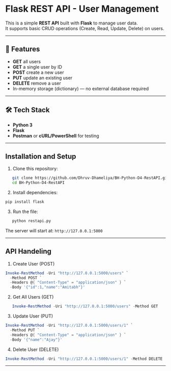 # Flask REST API - User Management

This is a simple **REST API** built with **Flask** to manage user data.  
It supports basic CRUD operations (Create, Read, Update, Delete) on users.  

---

## 🚀 Features
- **GET** all users
- **GET** a single user by ID
- **POST** create a new user
- **PUT** update an existing user
- **DELETE** remove a user  
- In-memory storage (dictionary) — no external database required

---

## 🛠️ Tech Stack
- **Python 3**
- **Flask**
- **Postman** or **cURL/PowerShell** for testing

---

## Installation and Setup
1. Clone this repository:
```bash
   git clone https://github.com/Dhruv-Dhameliya/BH-Python-D4-RestAPI.git
   cd BH-Python-D4-RestAPI
```

2. Install dependencies:
```bash
pip install flask
```

3. Run the file:
```bash
   python restapi.py
```

The server will start at:
`http://127.0.0.1:5000`

---

## API Handeling
1. Create User (POST)
```powershell
Invoke-RestMethod -Uri "http://127.0.0.1:5000/users" `
  -Method POST `
  -Headers @{ "Content-Type" = "application/json" } `
  -Body '{"id":1,"name":"Amitabh"}'
```

2. Get All Users (GET)
```powershell
   Invoke-RestMethod -Uri "http://127.0.0.1:5000/users" -Method GET
```

3. Update User (PUT)
```powershell
Invoke-RestMethod -Uri "http://127.0.0.1:5000/users/1" `
  -Method PUT `
  -Headers @{ "Content-Type" = "application/json" } `
  -Body '{"name":"Ajay"}'
```

4. Delete User (DELETE)
```powershell
Invoke-RestMethod -Uri "http://127.0.0.1:5000/users/1" -Method DELETE
```
---
